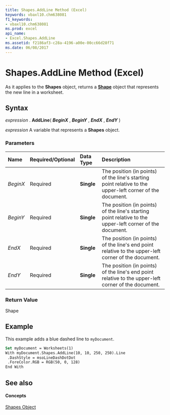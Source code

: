 ```yaml
---
title: Shapes.AddLine Method (Excel)
keywords: vbaxl10.chm638081
f1_keywords:
- vbaxl10.chm638081
ms.prod: excel
api_name:
- Excel.Shapes.AddLine
ms.assetid: f2186af3-c28a-4196-a00e-00cc66d28f71
ms.date: 06/08/2017
---
```



# Shapes.AddLine Method (Excel)

As it applies to the **Shapes** object, returns a **[Shape](shape-object-excel.md)** object that represents the new line in a worksheet.


## Syntax

 _expression_ . **AddLine**( **_BeginX_** , **_BeginY_** , **_EndX_** , **_EndY_** )

 _expression_ A variable that represents a **Shapes** object.


### Parameters



|**Name**|**Required/Optional**|**Data Type**|**Description**|
|:-----|:-----|:-----|:-----|
| _BeginX_|Required| **Single**|The position (in points) of the line's starting point relative to the upper-left corner of the document.|
| _BeginY_|Required| **Single**|The position (in points) of the line's starting point relative to the upper-left corner of the document.|
| _EndX_|Required| **Single**|The position (in points) of the line's end point relative to the upper-left corner of the document.|
| _EndY_|Required| **Single**|The position (in points) of the line's end point relative to the upper-left corner of the document.|

### Return Value

Shape


## Example

This example adds a blue dashed line to  `myDocument`.


```vb
Set myDocument = Worksheets(1) 
With myDocument.Shapes.AddLine(10, 10, 250, 250).Line 
 .DashStyle = msoLineDashDotDot 
 .ForeColor.RGB = RGB(50, 0, 128) 
End With
```


## See also


#### Concepts


[Shapes Object](shapes-object-excel.md)

